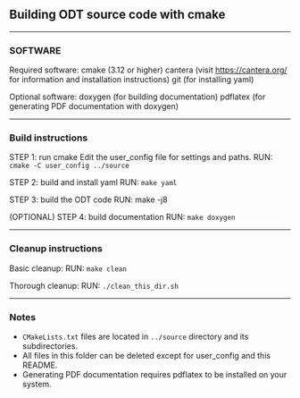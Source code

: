 ## Building ODT source code with cmake

------------------------------------------------------------------
### SOFTWARE 

Required software:
    cmake (3.12 or higher)
    cantera (visit https://cantera.org/ for information and installation instructions)
    git (for installing yaml)

Optional software:
    doxygen (for building documentation)
    pdflatex (for generating PDF documentation with doxygen)

------------------------------------------------------------------
### Build instructions 

STEP 1: run cmake
    Edit the user_config file for settings and paths.
    RUN: `cmake -C user_config ../source`

STEP 2: build and install yaml
    RUN: `make yaml`

STEP 3: build the ODT code
    RUN: make -j8

(OPTIONAL) STEP 4:  build documentation
    RUN: `make doxygen`
    
------------------------------------------------------------------

### Cleanup instructions 

Basic cleanup:
    RUN: `make clean`

Thorough cleanup:
    RUN: `./clean_this_dir.sh`

------------------------------------------------------------------

### Notes

- `CMakeLists.txt` files are located in `../source` directory and its subdirectories.
- All files in this folder can be deleted except for user_config and this README.
- Generating PDF documentation requires pdflatex to be installed on your system. 

